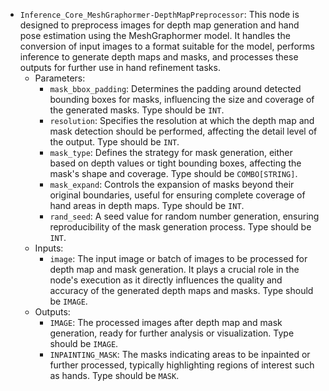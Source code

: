 - `Inference_Core_MeshGraphormer-DepthMapPreprocessor`: This node is designed to preprocess images for depth map generation and hand pose estimation using the MeshGraphormer model. It handles the conversion of input images to a format suitable for the model, performs inference to generate depth maps and masks, and processes these outputs for further use in hand refinement tasks.
    - Parameters:
        - `mask_bbox_padding`: Determines the padding around detected bounding boxes for masks, influencing the size and coverage of the generated masks. Type should be `INT`.
        - `resolution`: Specifies the resolution at which the depth map and mask detection should be performed, affecting the detail level of the output. Type should be `INT`.
        - `mask_type`: Defines the strategy for mask generation, either based on depth values or tight bounding boxes, affecting the mask's shape and coverage. Type should be `COMBO[STRING]`.
        - `mask_expand`: Controls the expansion of masks beyond their original boundaries, useful for ensuring complete coverage of hand areas in depth maps. Type should be `INT`.
        - `rand_seed`: A seed value for random number generation, ensuring reproducibility of the mask generation process. Type should be `INT`.
    - Inputs:
        - `image`: The input image or batch of images to be processed for depth map and mask generation. It plays a crucial role in the node's execution as it directly influences the quality and accuracy of the generated depth maps and masks. Type should be `IMAGE`.
    - Outputs:
        - `IMAGE`: The processed images after depth map and mask generation, ready for further analysis or visualization. Type should be `IMAGE`.
        - `INPAINTING_MASK`: The masks indicating areas to be inpainted or further processed, typically highlighting regions of interest such as hands. Type should be `MASK`.
